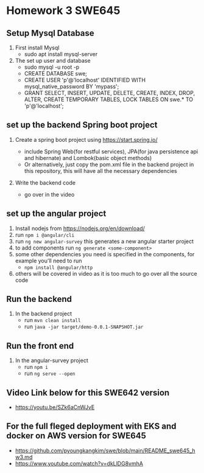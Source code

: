 # Homework 3 SWE645

## Setup Mysql Database
1. First install Mysql
   - sudo apt install mysql-server
2. The set up user and database
   - sudo mysql -u root -p
   - CREATE DATABASE swe;
   - CREATE USER 'p'@'localhost' IDENTIFIED WITH mysql_native_password BY 'mypass';
   - GRANT SELECT, INSERT, UPDATE, DELETE, CREATE, INDEX, DROP, ALTER, CREATE TEMPORARY TABLES, LOCK TABLES ON swe.* TO 'p'@'localhost';

## set up the backend Spring boot project

1. Create a spring boot project using https://start.spring.io/
   - include Spring Web(for restful services), JPA(for java persistence api and hibernate) and Lombok(basic object methods)
   - Or alternatively, just copy the pom.xml file in the backend project in this repository, this will have all the necessary dependencies
   
2. Write the backend code
   - go over in the video
   
## set up the angular project

1. Install nodejs from https://nodejs.org/en/download/
2. run ``` npm i @angular/cli ```
3. run ```ng new angular-survey``` this generates a new angular starter project
4. to add components run ```ng generate <some-component>```
5. some other dependencies you need is specified in the components, for example you'll need to run
   - ```npm install @angular/http```
6. others will be covered in video as it is too much to go over all the source code

## Run the backend
1. In the backend project
   - run ```mvn clean install```
   - run ```java -jar target/demo-0.0.1-SNAPSHOT.jar```
   
## Run the front end
1. In the angular-survey project
   - run ```npm i```
   - run ```ng serve --open```

## Video Link below for this SWE642 version

- https://youtu.be/SZk6aCnWJvE


## For the full fleged deployment with EKS and docker on AWS version  for SWE645

- https://github.com/pyoungkangkim/swe/blob/main/README_swe645_hw3.md
- https://www.youtube.com/watch?v=dkLlDG8vmhA



























